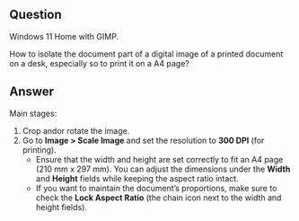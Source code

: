 ## Question

Windows 11 Home with GIMP.

How to isolate the document part of a digital image of a printed document on a desk, especially so to print it on a A4 page?

## Answer

Main stages:

1. Crop andor rotate the image.
2. Go to **Image > Scale Image** and set the resolution to **300 DPI** (for printing).
	* Ensure that the width and height are set correctly to fit an A4 page (210 mm x 297 mm). You can adjust the dimensions under the **Width** and **Height** fields while keeping the aspect ratio intact.
	* If you want to maintain the document’s proportions, make sure to check the **Lock Aspect Ratio** (the chain icon next to the width and height fields).
